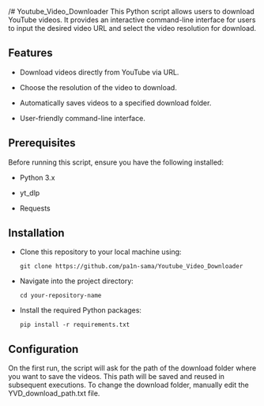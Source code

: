 /# Youtube_Video_Downloader
This Python script allows users to download YouTube videos. It provides an interactive command-line interface for users to input the desired video URL and select the video resolution for download.
## Features
- Download videos directly from YouTube via URL.

- Choose the resolution of the video to download.

- Automatically saves videos to a specified download folder.

- User-friendly command-line interface.

## Prerequisites
Before running this script, ensure you have the following installed:

- Python 3.x

- yt_dlp

- Requests

## Installation
- Clone this repository to your local machine using:

      git clone https://github.com/pa1n-sama/Youtube_Video_Downloader

- Navigate into the project directory:

      cd your-repository-name

- Install the required Python packages:

      pip install -r requirements.txt

## Configuration
On the first run, the script will ask for the path of the download folder where you want to save the videos. This path will be saved and reused in subsequent executions. To change the download folder, manually edit the YVD_download_path.txt file.
